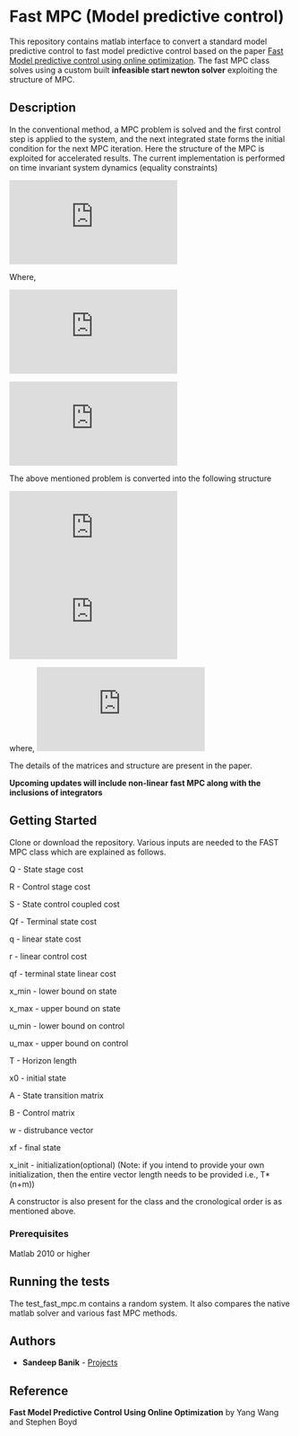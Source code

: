 # Fast MPC (Model predictive control)
This repository contains matlab interface to convert a standard model predictive control to fast model predictive control based on the paper [Fast Model predictive control using online optimization]. The fast MPC class solves using a custom built **infeasible start newton solver** exploiting the structure of MPC. 

[Fast Model predictive control using online optimization]:http://stanford.edu/~boyd/papers/pdf/fast_mpc.pdf 

## Description
In the conventional method, a MPC problem is solved and the first control step is applied to the system, and the next integrated state forms the initial condition for the next MPC iteration. Here the structure of the MPC is exploited for accelerated results. The current implementation is performed on time invariant system dynamics (equality constraints)

![](http://latex.codecogs.com/gif.latex?%5Cbegin%7Beqnarray*%7D%20%5Cmin_%7Bx%28%5Ccdot%29%2Cu%28%5Ccdot%29%7D%20%26%20%26%20l_%7Bf%7D%28x%28t&plus;T%29%29%20&plus;%20%5Csum_%7Bn%3D%5Ctau%7D%5E%7B%5Ctau&plus;T-1%7D%20l%28%20x%28%5Ctau%29%2Cu%28%5Ctau%29%20%5C%2C%5C%5C%20%5Ctextrm%7Bs.t.%7D%20%26%20%26%20x%28t&plus;1%29%20%5C%3B%20%3D%20%5C%3B%20A%28%5C%2Cx%28t%29%29&plus;B%28%5C%2Cu%28t%29%5C%2C%29%20&plus;%20%5Chat%7Bw%7D%5C%5C%20%26%20%26%20x%280%29%20%5C%3B%20%3D%20%5C%3B%20x_0%2C%5C%5C%20%26%20%26%20%5Cunderline%20u%28t%29%20%5C%3B%20%5Cleq%20%5C%3B%20u%28t%29%20%5C%3B%20%5Cleq%20%5C%3B%20%5Coverline%20u%28t%29%2C%5C%5C%20%26%20%26%20%5Cunderline%20x%28t%29%20%5C%3B%20%5Cleq%20%5C%3B%20x%28t%29%20%5C%3B%20%5Cleq%20%5C%3B%20%5Coverline%20x%28t%29%2C%20%5Cquad%20%5Ctextrm%7Bfor%20all%7D%20%5C%3B%20%5C%2C%20t%20%5Cin%20%5B0%2CT%5D%5C%3B%20%5Cend%7Beqnarray*%7D)

Where,

![](http://latex.codecogs.com/gif.latex?%24%24%20l_%7Bf%7D%28x%28t&plus;T%29%29%20%3D%20x%28t&plus;T%29%5E%5Cintercal%20Q_%7Bf%7Dx%28t&plus;T%29%20&plus;%20q_%7Bf%7D%5E%5Cintercal%20x%28t&plus;T%29%20%24%24)


![](http://latex.codecogs.com/gif.latex?l%28x%28%5Ctau%29%2Cu%28%5Ctau%29%29%20%3D%20%5Cbegin%7Bbmatrix%7Dx%28t%29%20%26%20u%28t%29%20%5Cend%7Bbmatrix%7D%5Cbegin%7Bbmatrix%7DQ%20%26%20S%5E%5Cintercal%20%5C%5C%20S%20%26%20R%20%5Cend%7Bbmatrix%7D%5Cbegin%7Bbmatrix%7Dx%28t%29%20%5C%5C%20u%28t%29%20%5Cend%7Bbmatrix%7D%20&plus;%20q%5E%5Cintercal%20x%28t%29%20&plus;%20r%5E%5Cintercal%20u%28t%29)

The above mentioned problem is converted into the following structure


![](http://latex.codecogs.com/gif.latex?minimize%20%5Cquad%20z%5E%5Cintercal%20Hz%20&plus;%20g%5E%5Cintercal%20z%20&plus;%20k%5Cphi%28z%29)
![](http://latex.codecogs.com/gif.latex?subject%20%5C%20to%20%5Cquad%20Cz%20%3D%20b)

where,
![](http://latex.codecogs.com/gif.latex?%5Cphi%28z%29%20%3D%20%5Csum_%7Bi%3D1%7D%5E%7BlT&plus;k%7D%20-log%28h_%7Bi%7D%20-%20p_%7Bi%7D%5E%5Cintercal%20z%29)

The details of the matrices and structure are present in the paper. 

**Upcoming updates will include non-linear fast MPC along with the inclusions of integrators**


## Getting Started

Clone or download the repository. Various inputs are needed to the FAST MPC class which are explained as follows.

Q - State stage cost

R - Control stage cost

S - State control coupled cost

Qf - Terminal state cost

q - linear state cost

r - linear control cost

qf - terminal state linear cost

x_min - lower bound on state

x_max - upper bound on state

u_min - lower bound on control

u_max - upper bound on control

T - Horizon length

x0 - initial state

A - State transition matrix

B - Control matrix

w - distrubance vector

xf - final state

x_init - initialization(optional) (Note: if you intend to provide your own initialization, then the entire vector length needs to be provided i.e., T*(n+m))


A constructor is also present for the class and the cronological order is as mentioned above.

### Prerequisites

Matlab 2010 or higher


## Running the tests

The test_fast_mpc.m contains a random system. It also compares the native matlab solver and various fast MPC methods.


## Authors

* **Sandeep Banik** -  [Projects](https://github.com/sandeepbanik)

## Reference 

**Fast Model Predictive Control Using Online Optimization** by Yang Wang and Stephen Boyd

